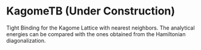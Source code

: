 # KagomeTB (Under Construction)
Tight Binding for the Kagome Lattice with nearest neighbors. The analytical energies can be compared with the ones obtained from the Hamiltonian diagonalization.
